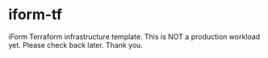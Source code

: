 # iform-tf

iForm Terraform infrastructure template. This is NOT a production workload yet. Please check back later. Thank you.

